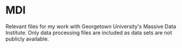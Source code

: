 # MDI
Relevant files for my work with Georgetown University's Massive Data Institute. Only data processing files are included as data sets are not publicly available.
